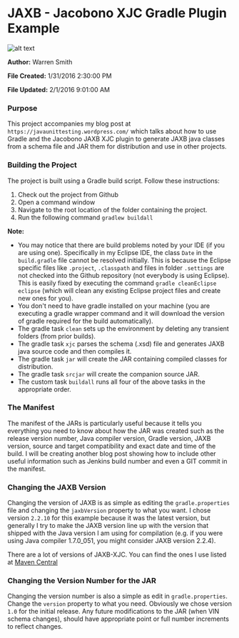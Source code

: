 
# JAXB - Jacobono XJC Gradle Plugin Example #

![alt text](http://www.gravatar.com/avatar/f09ffc9167484288f3f77fecc61ce824.jpg "Warren Smith")

**Author:** Warren Smith

**File Created:** 1/31/2016 2:30:00 PM 

**File Updated:** 2/1/2016 9:01:00 AM 

### Purpose ###
This project accompanies my blog post at `https://javaunittesting.wordpress.com/` which talks about how to use Gradle and the Jacobono JAXB XJC plugin to generate JAXB java classes from a schema file and JAR them for distribution and use in other projects.

### Building the Project ###
The project is built using a Gradle build script.  Follow these instructions:

1. Check out the project from Github
2. Open a command window
3. Navigate to the root location of the folder containing the project.
4. Run the following command `gradlew buildall`

**Note:**
- You may notice that there are build problems noted by your IDE (if you are using one). Specifically in my Eclipse IDE, the class `Date` in the `build.gradle` file cannot be resolved initially.  This is because the Eclipse specific files like `.project`, `.classpath` and files in folder `.settings` are not checked into the Github repository (not everybody is using Eclipse). This is easily fixed by executing the command `gradle cleanEclipse eclipse` (which will clean any existing Eclipse project files and create new ones for you).
- You don't need to have gradle installed on your machine (you are executing a gradle wrapper command and it will download the version of gradle required for the build automatically).
- The gradle task `clean` sets up the environment by deleting any transient folders (from prior builds).
- The gradle task `xjc` parses the schema (.xsd) file and generates JAXB java source code and then compiles it.
- The gradle task `jar` will create the JAR containing compiled classes for distribution.
- The gradle task `srcjar` will create the companion source JAR.
- The custom task `buildall` runs all four of the above tasks in the appropriate order.

### The Manifest ###
The manifest of the JARs is particularly useful because it tells you everything you need to know about how the JAR was created such as the release version number, Java compiler version, Gradle version, JAXB version, source and target compatibility and exact date and time of the build.  I will be creating another blog post showing how to include other useful information such as Jenkins build number and even a GIT commit in the manifest.

### Changing the JAXB Version ###
Changing the version of JAXB is as simple as editing the `gradle.properties` file and changing the `jaxbVersion` property to what you want. I chose version `2.2.10` for this example because it was the latest version, but generally I try to make the JAXB version line up with the version that shipped with the Java version I am using for compilation (e.g. if you were using Java compiler 1.7.0_051, you might consider JAXB version 2.2.4).  

There are a lot of versions of JAXB-XJC.  You can find the ones I use listed at [Maven Central](http://search.maven.org/#search|ga|1|%28g%3A%22com.sun.xml.bind%22%20OR%20g%3A%22org.glassfish.jaxb%22%29%20AND%20a%3A%22jaxb-xjc%22 "Maven Central")

### Changing the Version Number for the JAR ###
Changing the version number is also a simple as edit in `gradle.properties`. Change the `version` property to what you need. Obviously we chose version `1.0` for the initial release.  Any future modifications to the JAR (when VIN schema changes), should have appropriate point or full number increments to reflect changes.
